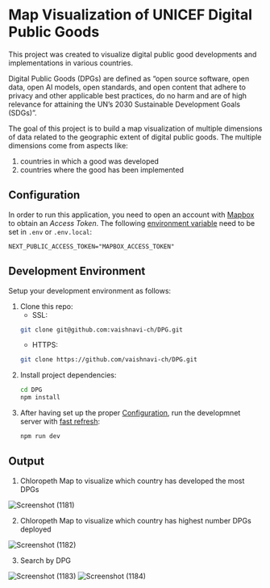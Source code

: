 # Map Visualization of UNICEF Digital Public Goods


This project was created to visualize digital public good developments and implementations in various countries.

Digital Public Goods (DPGs) are defined as “open source software, open data, open AI models, open standards, and open content that adhere to privacy and other applicable best practices, do no harm and are of high relevance for attaining the UN’s 2030 Sustainable Development Goals (SDGs)”.

The goal of this project is to build a map visualization of multiple dimensions of data related to the geographic extent of digital public goods. The multiple dimensions come from aspects like:

1) countries in which a good was developed
2) countries where the good has been implemented


## Configuration

In order to run this application, you need to open an account with [Mapbox](https://www.mapbox.com/) to obtain an *Access Token*. The following [environment variable](https://nextjs.org/docs/basic-features/environment-variables) need to be set in `.env` or `.env.local`:
```
NEXT_PUBLIC_ACCESS_TOKEN="MAPBOX_ACCESS_TOKEN"
```

## Development Environment

Setup your development environment as follows:

1. Clone this repo:
    - SSL:
    ```bash
    git clone git@github.com:vaishnavi-ch/DPG.git
    ```
    - HTTPS:
    ```bash
    git clone https://github.com/vaishnavi-ch/DPG.git
    ```
2. Install project dependencies:
    ```bash
    cd DPG
    npm install
    ```
3. After having set up the proper [Configuration](#%EF%B8%8F-configuration), run the developmnet server with [fast refresh](https://nextjs.org/docs/basic-features/fast-refresh):
    ```bash
    npm run dev
    ```
## Output

1) Chloropeth Map to visualize which country has developed the most DPGs

![Screenshot (1181)](https://user-images.githubusercontent.com/66664653/130783195-dd3341f1-fa5a-4627-b09f-6eb6570d6e89.png)

2) Chloropeth Map to visualize which country has highest number DPGs deployed

![Screenshot (1182)](https://user-images.githubusercontent.com/66664653/130783199-2c39a4c9-4317-4c5f-8a7b-5a203f5fa538.png)

3) Search by DPG

![Screenshot (1183)](https://user-images.githubusercontent.com/66664653/130783204-38997bbc-e476-4b58-a938-d71fb506833a.png)
![Screenshot (1184)](https://user-images.githubusercontent.com/66664653/130783207-c3547397-7cf2-41a1-a161-212037a40f4b.png)
